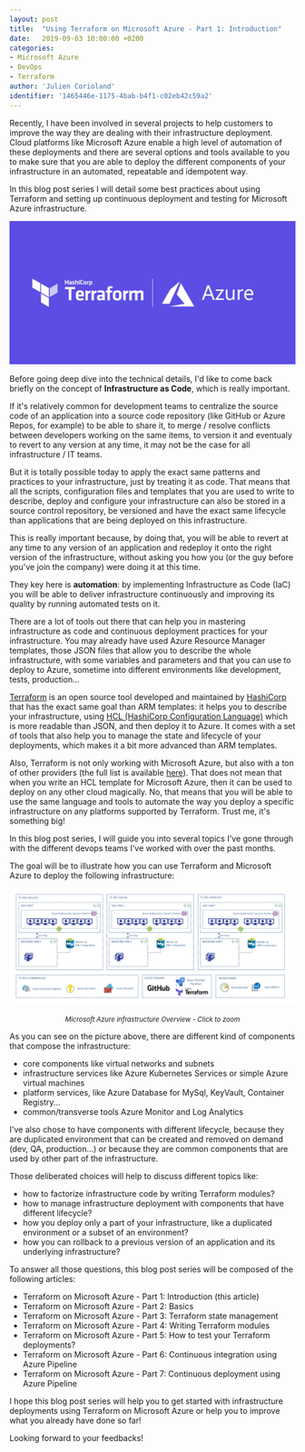 ```yaml
---
layout: post
title:  "Using Terraform on Microsoft Azure - Part 1: Introduction"
date:   2019-09-03 10:00:00 +0200
categories: 
- Microsoft Azure
- DevOps
- Terraform
author: 'Julien Corioland'
identifier: '1465446e-1175-4bab-b4f1-c02eb42c59a2'
---
```


Recently, I have been involved in several projects to help customers to improve the way they are dealing with their infrastructure deployment. Cloud platforms like Microsoft Azure enable a high level of automation of these deployments and there are several options and tools available to you to make sure that you are able to deploy the different components of your infrastructure in an automated, repeatable and idempotent way.

In this blog post series I will detail some best practices about using Terraform and setting up continuous deployment and testing for Microsoft Azure infrastructure.

![Terraform on Azure](/images/terraform-microsoft-azure-introduction/terraform-azure.png)

<!--more-->

Before going deep dive into the technical details, I'd like to come back briefly on the concept of **Infrastructure as Code**, which is really important.

If it's relatively common for development teams to centralize the source code of an application into a source code repository (like GitHub or Azure Repos, for example) to be able to share it, to merge / resolve conflicts between developers working on the same items, to version it and eventualy to revert to any version at any time, it may not be the case for all infrastructure / IT teams.

But it is totally possible today to apply the exact same patterns and practices to your infrastructure, just by treating it as code. That means that all the scripts, configuration files and templates that you are used to write to describe, deploy and configure your infrastructure can also be stored in a source control repository, be versioned and have the exact same lifecycle than applications that are being deployed on this infrastructure.

This is really important because, by doing that, you will be able to revert at any time to any version of an application and redeploy it onto the right version of the infrastructure, without asking you how you (or the guy before you've join the company) were doing it at this time.

They key here is **automation**: by implementing Infrastructure as Code (IaC) you will be able to deliver infrastructure continuously and improving its quality by running automated tests on it.

There are a lot of tools out there that can help you in mastering infrastructure as code and continuous deployment practices for your infrastructure. You may already have used Azure Resource Manager templates, those JSON files that allow you to describe the whole infrastructure, with some variables and parameters and that you can use to deploy to Azure, sometime into different environments like development, tests, production…

[Terraform](https://www.terraform.io/) is an open source tool developed and maintained by [HashiCorp](https://www.hashicorp.com/) that has the exact same goal than ARM templates: it helps you to describe your infrastructure, using [HCL (HashiCorp Configuration Language)](https://www.terraform.io/docs/configuration/syntax.html) which is more readable than JSON, and then deploy it to Azure.
It comes with a set of tools that also help you to manage the state and lifecycle of your deployments, which makes it a bit more advanced than ARM templates.

Also, Terraform is not only working with Microsoft Azure, but also with a ton of other providers (the full list is available [here](https://www.terraform.io/docs/providers/)). That does not mean that when you write an HCL template for Microsoft Azure, then it can be used to deploy on any other cloud magically. No, that means that you will be able to use the same language and tools to automate the way you deploy a specific infrastructure on any platforms supported by Terraform. Trust me, it's something big!

In this blog post series, I will guide you into several topics I've gone through with the different devops teams I've worked with over the past months.

The goal will be to illustrate how you can use Terraform and Microsoft Azure to deploy the following infrastructure:

[![Microsoft Azure infrastructure overview](/images/terraform-microsoft-azure-introduction/azure-infrastructure-overview.jpg)](/images/terraform-microsoft-azure-introduction/azure-infrastructure-overview.jpg)
<center><i><small>Microsoft Azure infrastructure Overview - Click to zoom</small></i></center>

As you can see on the picture above, there are different kind of components that compose the infrastructure:

- core components like virtual networks and subnets
- infrastructure services like Azure Kubernetes Services or simple Azure virtual machines
- platform services, like Azure Database for MySql, KeyVault, Container Registry...
- common/transverse tools Azure Monitor and Log Analytics

I've also chose to have components with different lifecycle, because they are duplicated environment that can be created and removed on demand (dev, QA, production...) or because they are common components that are used by other part of the infrastructure.

Those deliberated choices will help to discuss different topics like:
- how to factorize infrastructure code by writing Terraform modules?
- how to manage infrastructure deployment with components that have different lifecycle?
- how you deploy only a part of your infrastructure, like a duplicated environment or a subset of an environment?
- how you can rollback to a previous version of an application and its underlying infrastructure?

To answer all those questions, this blog post series will be composed of the following articles:

- Terraform on Microsoft Azure - Part 1: Introduction (this article)
- Terraform on Microsoft Azure - Part 2: Basics
- Terraform on Microsoft Azure - Part 3: Terraform state management
- Terraform on Microsoft Azure - Part 4: Writing Terraform modules
- Terraform on Microsoft Azure - Part 5: How to test your Terraform deployments?
- Terraform on Microsoft Azure - Part 6: Continuous integration using Azure Pipeline
- Terraform on Microsoft Azure - Part 7: Continuous deployment using Azure Pipeline

I hope this blog post series will help you to get started with infrastructure deployments using Terraform on Microsoft Azure or help you to improve what you already have done so far!

Looking forward to your feedbacks!
